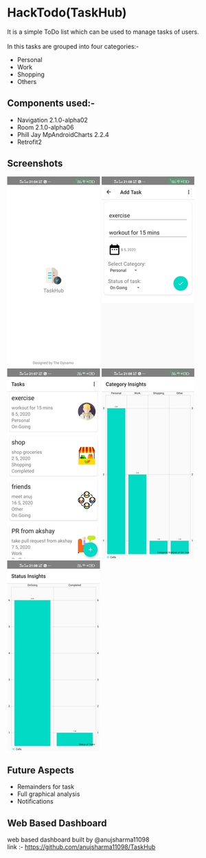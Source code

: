 # HackTodo(TaskHub)
It is a simple ToDo list which can be used to manage tasks of users.</br></br>
In this tasks are grouped into four categories:-
* Personal
* Work
* Shopping
* Others

## Components used:-
* Navigation 2.1.0-alpha02
* Room 2.1.0-alpha06
* Phill Jay MpAndroidCharts 2.2.4
* Retrofit2

## Screenshots
![Splash Screen](https://raw.githubusercontent.com/Bhavit1008/HackTodo/master/Screenshots/splash%20screen.jpg)
![Add Task](https://raw.githubusercontent.com/Bhavit1008/HackTodo/master/Screenshots/add%20task.jpg)
![Task List](https://raw.githubusercontent.com/Bhavit1008/HackTodo/master/Screenshots/main%20screen.jpg)
![Category Insights](https://raw.githubusercontent.com/Bhavit1008/HackTodo/master/Screenshots/category%20graph.jpg)
![Completed Insights](https://raw.githubusercontent.com/Bhavit1008/HackTodo/master/Screenshots/completed%20graph.jpg)

## Future Aspects
* Remainders for task
* Full graphical analysis
* Notifications

## Web Based Dashboard 
web based dashboard built by @anujsharma11098</br>
link :- https://github.com/anujsharma11098/TaskHub
